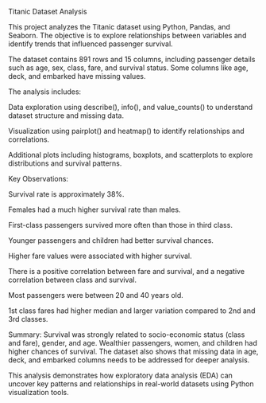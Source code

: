Titanic Dataset Analysis

This project analyzes the Titanic dataset using Python, Pandas, and Seaborn. The objective is to explore relationships between variables and identify trends that influenced passenger survival.

The dataset contains 891 rows and 15 columns, including passenger details such as age, sex, class, fare, and survival status. Some columns like age, deck, and embarked have missing values.

The analysis includes:

Data exploration using describe(), info(), and value_counts() to understand dataset structure and missing data.

Visualization using pairplot() and heatmap() to identify relationships and correlations.

Additional plots including histograms, boxplots, and scatterplots to explore distributions and survival patterns.

Key Observations:

Survival rate is approximately 38%.

Females had a much higher survival rate than males.

First-class passengers survived more often than those in third class.

Younger passengers and children had better survival chances.

Higher fare values were associated with higher survival.

There is a positive correlation between fare and survival, and a negative correlation between class and survival.

Most passengers were between 20 and 40 years old.

1st class fares had higher median and larger variation compared to 2nd and 3rd classes.

Summary:
Survival was strongly related to socio-economic status (class and fare), gender, and age. Wealthier passengers, women, and children had higher chances of survival. The dataset also shows that missing data in age, deck, and embarked columns needs to be addressed for deeper analysis.

This analysis demonstrates how exploratory data analysis (EDA) can uncover key patterns and relationships in real-world datasets using Python visualization tools.
